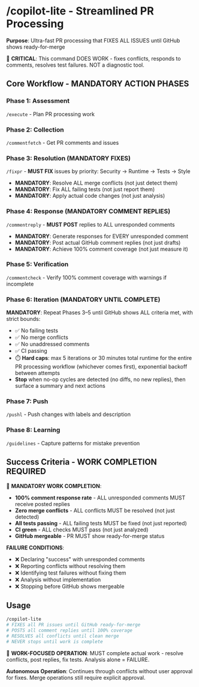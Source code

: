 # /copilot-lite - Streamlined PR Processing

**Purpose**: Ultra-fast PR processing that FIXES ALL ISSUES until GitHub shows ready-for-merge

🚨 **CRITICAL**: This command DOES WORK - fixes conflicts, responds to comments, resolves test failures. NOT a diagnostic tool.

## Core Workflow - MANDATORY ACTION PHASES

### Phase 1: Assessment
`/execute` - Plan PR processing work

### Phase 2: Collection
`/commentfetch` - Get PR comments and issues

### Phase 3: Resolution (MANDATORY FIXES)
`/fixpr` - **MUST FIX** issues by priority: Security → Runtime → Tests → Style
- **MANDATORY**: Resolve ALL merge conflicts (not just detect them)
- **MANDATORY**: Fix ALL failing tests (not just report them)
- **MANDATORY**: Apply actual code changes (not just analysis)

### Phase 4: Response (MANDATORY COMMENT REPLIES)
`/commentreply` - **MUST POST** replies to ALL unresponded comments
- **MANDATORY**: Generate responses for EVERY unresponded comment
- **MANDATORY**: Post actual GitHub comment replies (not just drafts)
- **MANDATORY**: Achieve 100% comment coverage (not just measure it)

### Phase 5: Verification
`/commentcheck` - Verify 100% comment coverage with warnings if incomplete

### Phase 6: Iteration (MANDATORY UNTIL COMPLETE)
**MANDATORY**: Repeat Phases 3–5 until GitHub shows ALL criteria met, with strict bounds:
- ✅ No failing tests
- ✅ No merge conflicts
- ✅ No unaddressed comments
- ✅ CI passing
- ⏱️ **Hard caps**: max 5 iterations or 30 minutes total runtime for the entire PR processing workflow (whichever comes first), exponential backoff between attempts
- **Stop** when no-op cycles are detected (no diffs, no new replies), then surface a summary and next actions

### Phase 7: Push
`/pushl` - Push changes with labels and description

### Phase 8: Learning
`/guidelines` - Capture patterns for mistake prevention

## Success Criteria - WORK COMPLETION REQUIRED

🚨 **MANDATORY WORK COMPLETION**:
- **100% comment response rate** - ALL unresponded comments MUST receive posted replies
- **Zero merge conflicts** - ALL conflicts MUST be resolved (not just detected)
- **All tests passing** - ALL failing tests MUST be fixed (not just reported)
- **CI green** - ALL checks MUST pass (not just analyzed)
- **GitHub mergeable** - PR MUST show ready-for-merge status

**FAILURE CONDITIONS**:
- ❌ Declaring "success" with unresponded comments
- ❌ Reporting conflicts without resolving them
- ❌ Identifying test failures without fixing them
- ❌ Analysis without implementation
- ❌ Stopping before GitHub shows mergeable

## Usage

```bash
/copilot-lite
# FIXES all PR issues until GitHub ready-for-merge
# POSTS all comment replies until 100% coverage
# RESOLVES all conflicts until clean merge
# NEVER stops until work is complete
```

🚨 **WORK-FOCUSED OPERATION**: MUST complete actual work - resolve conflicts, post replies, fix tests. Analysis alone = FAILURE.

**Autonomous Operation**: Continues through conflicts without user approval for fixes. Merge operations still require explicit approval.
